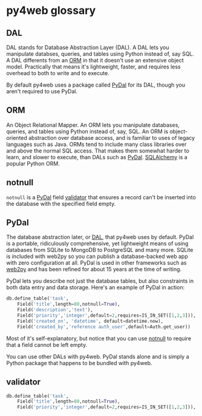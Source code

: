 # py4web glossary

## DAL
DAL stands for Database Abstraction Layer (DAL). A DAL lets you manipulate databses, queries, and tables using Python instead of, say SQL. A DAL differents from an [ORM](#orm) in that it doesn't use an extensive object model. Practically that means it's lightweight, faster, and requires less overhead to both to write and to execute.

By default py4web uses a package called [PyDal](https://github.com/web2py/pydal) for its DAL, though you aren't required to use PyDal.

## ORM
An Object Relational Mapper. An ORM lets you manipulate databases, queries, and tables using Python instead of, say, SQL. An ORM is object-oriented abstraction over database access, and is familiar to uses of legacy languages such as Java. ORMs tend to include many class libraries over and above the normal SQL access. That makes them somewhat harder to learn, and slower to execute, than DALs such as [PyDal](#pydal). [SQLAlchemy](https://www.sqlalchemy.org/) is a popular Python ORM.

## notnull
`notnull` is a [PyDal](#pydal) field [validator](#validator) that ensures a record can't be inserted into the database with the specified field empty.


## PyDal
The database abstraction later, or [DAL](#dal), that py4web uses by default.
PyDal is a portable, ridiculously comprehensive, yet lightweight means of using databases from SQLite to MongoDB to PostgreSQL and many more. SQLite is included with web2py so you can publish a database-backed web app with zero configuration at all. PyDal is used in other frameworks such as [web2py](https://web2py.com) and has been refined for about 15 years at the time of writing. 

PyDal lets you describe not just the database tables, but also constraints in both data entry and data storage. Here's an example of PyDal in action:

```python
db.define_table('task',
    Field('title',length=80,notnull=True),
    Field('description','text'),
    Field('priority','integer',default=2,requires=IS_IN_SET([1,2,3])),
    Field('created_on', 'datetime', default=datetime.now),
    Field('created_by','reference auth_user',default=Auth.get_user))
```

Most of it's self-explanatory, but notice that you can use [notnull](#notnull) to require that a field cannot be left empty.


You can use other DALs with py4web. PyDal stands alone and is simply a Python package that happens to be bundled with py4web.

## validator

```python
db.define_table('task',
    Field('title',length=80,notnull=True),
    Field('priority','integer',default=2,requires=IS_IN_SET([1,2,3])),
```


